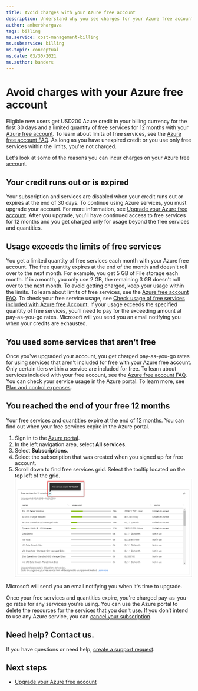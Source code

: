 ```yaml
---
title: Avoid charges with your Azure free account
description: Understand why you see charges for your Azure free account. Learn ways to avoid these charges.
author: amberbhargava
tags: billing
ms.service: cost-management-billing
ms.subservice: billing
ms.topic: conceptual
ms.date: 03/30/2021
ms.author: banders
---
```


# Avoid charges with your Azure free account

Eligible new users get USD200 Azure credit in your billing currency for the first 30 days and a limited quantity of free services for 12 months with your [Azure free account](https://azure.microsoft.com/free/). To learn about limits of free services, see the [Azure free account FAQ](https://azure.microsoft.com/free/free-account-faq/). As long as you have unexpired credit or you use only free services within the limits, you're not charged.

Let's look at some of the reasons you can incur charges on your Azure free account.

## Your credit runs out or is expired

Your subscription and services are disabled when your credit runs out or expires at the end of 30 days. To continue using Azure services, you must upgrade your account. For more information, see [Upgrade your Azure free account](upgrade-azure-subscription.md). After you upgrade, you'll have continued access to free services for 12 months and you get charged only for usage beyond the free services and quantities.

## Usage exceeds the limits of free services

You get a limited quantity of free services each month with your Azure free account. The free quantity expires at the end of the month and doesn't roll over to the next month. For example, you get 5 GB of File storage each month. If in a month, you only use 2 GB, the remaining 3 GB doesn't roll over to the next month. To avoid getting charged, keep your usage within the limits. To learn about limits of free services, see the [Azure free account FAQ](https://azure.microsoft.com/free/free-account-faq/). To check your free service usage, see [Check usage of free services included with Azure free Account](check-free-service-usage.md). If your usage exceeds the specified quantity of free services, you'll need to pay for the exceeding amount at pay-as-you-go rates. Microsoft will you send you an email notifying you when your credits are exhausted.

## You used some services that aren't free

Once you've upgraded your account, you get charged pay-as-you-go rates for using services that aren't included for free with your Azure free account. Only certain tiers within a service are included for free. To learn about services included with your free account, see the [Azure free account FAQ](https://azure.microsoft.com/free/free-account-faq/). You can check your service usage in the Azure portal. To learn more, see [Plan and control expenses](../cost-management-billing-overview.md#plan-and-control-expenses).

## You reached the end of your free 12 months

Your free services and quantities expire at the end of 12 months. You can find out when your free services expire in the Azure portal.

1. Sign in to the [Azure portal](https://portal.azure.com).
1. In the left navigation area, select **All services**.
1.	Select **Subscriptions**.
1.	Select the subscription that was created when you signed up for free account.
1.  Scroll down to find free services grid. Select the tooltip located on the top left of the grid.
    ![Screenshot that shows where to find out when your free account benefits expire](./media/avoid-charges-free-account/freeaccount-benefits-expiration-date.png)

Microsoft will send you an email notifying you when it's time to upgrade.

Once your free services and quantities expire, you're charged pay-as-you-go rates for any services you're using. You can use the Azure portal to delete the resources for the services that you don't use. If you don’t intend to use any Azure service, you can [cancel your subscription](cancel-azure-subscription.md).

## Need help? Contact us.

If you have questions or need help, [create a support request](https://go.microsoft.com/fwlink/?linkid=2083458).

## Next steps
- [Upgrade your Azure free account](upgrade-azure-subscription.md)
